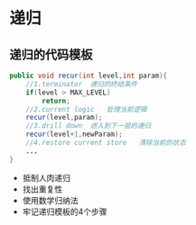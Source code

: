 # 递归

## 递归的代码模板



```java
public void recur(int level,int param){
	//1.terminator	递归的终结条件
	if(level > MAX_LEVEL)
		return;
	//2.current logic	处理当前逻辑
	recur(level,param);	
	//3.drill down	进入到下一层的递归
	recur(level+1,newParam);	
	//4.restore current store	清除当前的状态
	...
}
```



- 抵制人肉递归
- 找出重复性
- 使用数学归纳法
- 牢记递归模板的4个步骤

